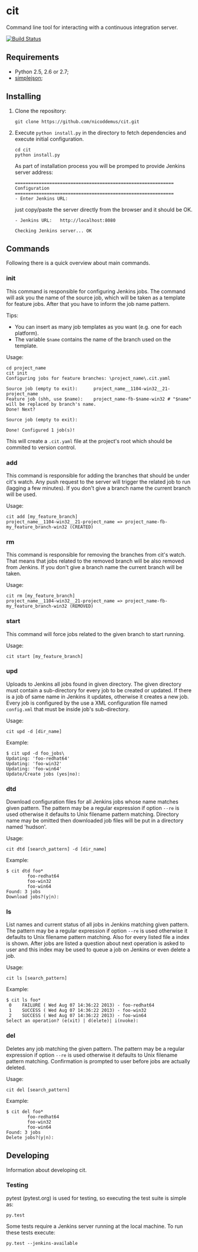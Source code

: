 # cit

Command line tool for interacting with a continuous integration server. 

[![Build Status](https://secure.travis-ci.org/nicoddemus/cit.png?branch=master)](http://travis-ci.org/nicoddemus/cit) 

## Requirements

* Python 2.5, 2.6 or 2.7;
* [simplejson](https://github.com/simplejson/simplejson);

## Installing

1. Clone the repository:

    ```
    git clone https://github.com/nicoddemus/cit.git
    ```

2. Execute `python install.py` in the directory to fetch dependencies and execute initial configuration.

    ```
    cd cit
    python install.py
    ```

    As part of installation process you will be promped to provide Jenkins server address: 
    
    ```
    ============================================================
    Configuration
    ============================================================
    - Enter Jenkins URL:   
    ```
    
    just copy/paste the server directly from the browser and it should be OK.
    
    ```
    - Jenkins URL:   http://localhost:8080
    
    Checking Jenkins server... OK
    ```

## Commands

Following there is a quick overview about main commands.

### init

This command is responsible for configuring Jenkins jobs. The command will ask you the name of the source job, which will be taken as a template for feature jobs. After that you have to inform the job name pattern.

Tips:
* You can insert as many job templates as you want (e.g. one for each platform).
* The variable `$name` contains the name of the branch used on the template.


Usage:

```
cd project_name
cit init
Configuring jobs for feature branches: \project_name\.cit.yaml

Source job (empty to exit):      project_name__1104-win32__21-project_name
Feature job (shh, use $name):    project_name-fb-$name-win32 # "$name" will be replaced by branch's name.
Done! Next?

Source job (empty to exit):

Done! Configured 1 job(s)!
```

This will create a `.cit.yaml` file at the project's root which should be commited to version control.

### add

This command is responsible for adding the branches that should be under cit's watch. Any push request to the server will trigger the related job to run (lagging a few minutes).
If you don't give a branch name the current branch will be used.

Usage:

```
cit add [my_feature_branch]
project_name__1104-win32__21-project_name => project_name-fb-my_feature_branch-win32 (CREATED)
```

### rm

This command is responsible for removing the branches from cit's watch. That means that jobs related to the removed branch will be also removed from Jenkins.
If you don't give a branch name the current branch will be taken.

Usage:

```
cit rm [my_feature_branch]
project_name__1104-win32__21-project_name => project_name-fb-my_feature_branch-win32 (REMOVED)
```

### start

This command will force jobs related to the given branch to start running.

Usage:

```
cit start [my_feature_branch]
```

### upd

Uploads to Jenkins all jobs found in given directory. The given directory must contain a sub-directory for every job to be created or updated. 
If there is a job of same name in Jenkins it updates, otherwise it creates a new job. Every job is configured by the use a XML configuration file 
named `config.xml` that must be inside job's sub-directory. 

Usage:

```
cit upd -d [dir_name]
```

Example:

```
$ cit upd -d foo_jobs\
Updating: 'foo-redhat64'
Updating: 'foo-win32'
Updating: 'foo-win64'
Update/Create jobs (yes|no):
```

### dtd

Download configuration files for all Jenkins jobs whose name matches given pattern. The pattern may be a regular expression if option `--re` is used 
otherwise it defaults to Unix filename pattern matching. Directory name may be omitted then downloaded job files will be put in a directory named 'hudson'.

Usage:

```
cit dtd [search_pattern] -d [dir_name]
```

Example:

```
$ cit dtd foo*
        foo-redhat64
        foo-win32
        foo-win64
Found: 3 jobs
Download jobs?(y|n):
```

### ls

List names and current status of all jobs in Jenkins matching given pattern. The pattern may be a regular expression if option `--re` is used otherwise 
it defaults to Unix filename pattern matching. Also for every listed file a index is shown. After jobs are listed a question about next operation is asked 
to user and this index may be used to queue a job on Jenkins or even delete a job.

Usage:

```
cit ls [search_pattern]
```

Example:

```
$ cit ls foo*
 0    FAILURE ( Wed Aug 07 14:36:22 2013) - foo-redhat64
 1    SUCCESS ( Wed Aug 07 14:36:22 2013) - foo-win32
 2    SUCCESS ( Wed Aug 07 14:36:22 2013) - foo-win64
Select an operation? (e(xit) | d(elete)| i(nvoke):
```

### del

Deletes any job matching the given pattern. The pattern may be a regular expression if option `--re` is used otherwise it defaults to Unix filename pattern 
matching. Confirmation is prompted to user before jobs are actually deleted.

Usage:

```
cit del [search_pattern]
```

Example:

```
$ cit del foo*
        foo-redhat64
        foo-win32
        foo-win64
Found: 3 jobs
Delete jobs?(y|n):
```


## Developing

Information about developing cit.

### Testing

pytest (pytest.org) is used for testing, so executing the test suite is simple as:

```
py.test 
```
 
Some tests require a Jenkins server running at the local machine. To run these tests execute:

```
py.test --jenkins-available
```
